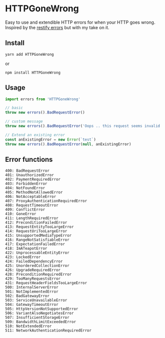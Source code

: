 # HTTPGoneWrong

Easy to use and extendible HTTP errors for when your HTTP goes wrong. Inspired by the [restify errors](http://restify.com) but with my take on it.

## Install

```yarn add HTTPGoneWrong```

or

```npm install HTTPGoneWrong```

## Usage

```javascript
import errors from 'HTTPGoneWrong'

// basic
throw new errors().BadRequestError()

// custom message
throw new errors().BadRequestError('Oops .. this request seems invalid')

// Extend an existing error
const anExistingError = new Error(`test`)
throw new errors().BadRequestError(null, anExistingError)
```

## Error functions

```
400: BadRequestError
401: UnauthorizedError
402: PaymentRequiredError
403: ForbiddenError
404: NotFoundError
405: MethodNotAllowedError
406: NotAcceptableError
407: ProxyAuthenticationRequiredError
408: RequestTimeoutError
409: ConflictError
410: GoneError
411: LengthRequiredError
412: PreconditionFailedError
413: RequestEntityTooLargeError
414: RequestUriTooLargeError
415: UnsupportedMediaTypeError
416: RangeNotSatisfiableError
417: ExpectationFailedError
418: ImATeapotError
422: UnprocessableEntityError
423: LockedError
424: FailedDependencyError
425: UnorderedCollectionError
426: UpgradeRequiredError
428: PreconditionRequiredError
429: TooManyRequestsError
431: RequestHeaderFieldsTooLargeError
500: InternalServerError
501: NotImplementedError
502: BadGatewayError
503: ServiceUnavailableError
504: GatewayTimeoutError
505: HttpVersionNotSupportedError
506: VariantAlsoNegotiatesError
507: InsufficientStorageError
509: BandwidthLimitExceededError
510: NotExtendedError
511: NetworkAuthenticationRequiredError
```